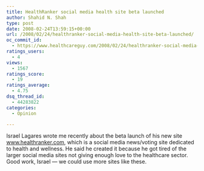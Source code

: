 ```yaml
---
title: HealthRanker social media health site beta launched
author: Shahid N. Shah
type: post
date: 2008-02-24T13:59:15+00:00
url: /2008/02/24/healthranker-social-media-health-site-beta-launched/
oc_commit_id:
  - https://www.healthcareguy.com/2008/02/24/healthranker-social-media-health-site-beta-launched/1478769157
ratings_users:
  - 4
views:
  - 1567
ratings_score:
  - 19
ratings_average:
  - 4.75
dsq_thread_id:
  - 44283822
categories:
  - Opinion

---
```

Israel Lagares wrote me recently about the beta launch of his new site www.healthranker.com<a>, which is a social media news/voting site dedicated to health and wellness. He said he created it because he got tired of the larger social media sites not giving enough love to the healthcare sector. Good work, Israel &#8212; we could use more sites like these.</p>